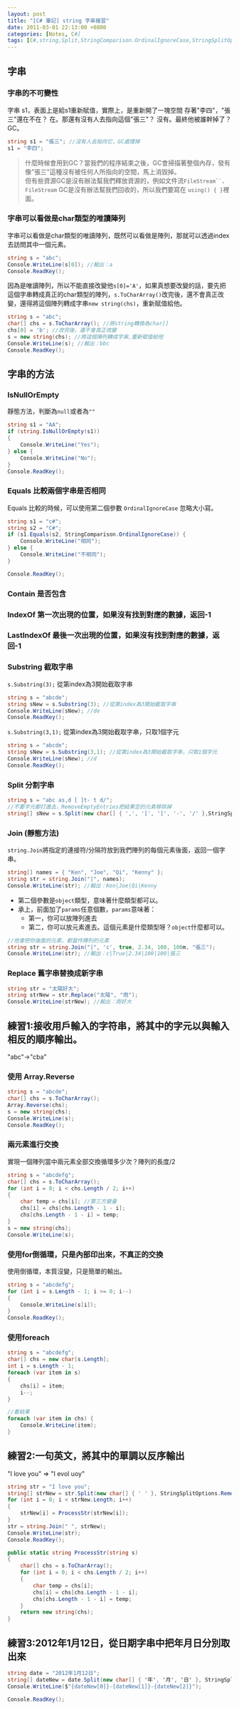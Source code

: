 ```yaml
---
layout: post
title: "[C# 筆記] string 字串複習"
date: 2011-03-01 22:13:00 +0800
categories: [Notes, C#]
tags: [C#,string,Split,StringComparison.OrdinalIgnoreCase,StringSplitOptions.RemoveEmptyEntries,Substring,new string()]
---
```


## 字串
### 字串的不可變性

字串 s1，表面上是給s1重新賦值，實際上，是重新開了一塊空間 存著"李四"，"張三"還在不在？ 在。那還有沒有人去指向這個"張三"？ 沒有。最終他被誰幹掉了？ GC。

```c#
string s1 = "張三"; //沒有人去指向它，GC處理掉
s1 = "李四";
```
> 什麼時候會用到GC？當我們的程序結束之後，GC會掃描著整個內存，發有像"張三"這種沒有被任何人所指向的空間，馬上消毀掉。  
> 但有些資源GC是沒有辦法幫我們釋放資源的，例如文件流`FileStream``，FileStream` GC是沒有辦法幫我們回收的，所以我們要寫在 `using() { }`裡面。


### 字串可以看做是char類型的唯讀陣列
字串可以看做是char類型的唯讀陣列，既然可以看做是陣列，那就可以透過index去訪問其中一個元素。

```c#
string s = "abc";
Console.WriteLine(s[0]); //輸出：a
Console.ReadKey();
```
因為是唯讀陣列，所以不能直接改變他`s[0]='A'`，如果真想要改變的話，要先把這個字串轉成真正的char類型的陣列，`s.ToCharArray()`改完後，還不會真正改變，還得將這個陣列轉成字串`new string(chs)`，重新賦值給他。

```c#
string s = "abc";
char[] chs = s.ToCharArray(); //將string轉換為char[]
chs[0] = 'b'; //改完後，還不會真正改變
s = new string(chs); //將這個陣列轉成字串,重新賦值給他
Console.WriteLine(s); //輸出：bbc
Console.ReadKey();
```

## 字串的方法
### IsNullOrEmpty
靜態方法，判斷為`null`或者為`""`

```c#
string s1 = "AA"; 
if (string.IsNullOrEmpty(s1))
{
    Console.WriteLine("Yes");
} else {
    Console.WriteLine("No");
}
Console.ReadKey();
```

### Equals 比較兩個字串是否相同
Equals 比較的時候，可以使用第二個參數 `OrdinalIgnoreCase` 忽略大小寫。

```c#
string s1 = "c#";
string s2 = "C#";
if (s1.Equals(s2, StringComparison.OrdinalIgnoreCase)) {
    Console.WriteLine("相同");
} else {
    Console.WriteLine("不相同");
}

Console.ReadKey();
```

### Contain 是否包含
### IndexOf 第一次出現的位置，如果沒有找到對應的數據，返回-1
### LastIndexOf 最後一次出現的位置，如果沒有找到對應的數據，返回-1

### Substring 截取字串
`s.Substring(3);` 從第index為3開始截取字串

```c#
string s = "abcde";
string sNew = s.Substring(3); //從第index為3開始截取字串
Console.WriteLine(sNew); //de
Console.ReadKey();
```


`s.Substring(3,1);` 從第index為3開始截取字串，只取1個字元

```c#
string s = "abcde";
string sNew = s.Substring(3,1); //從第index為3開始截取字串，只取1個字元
Console.WriteLine(sNew); //d
Console.ReadKey();
```

### Split 分割字串

```c#
string s = "abc as,d [ ]t- t d/";
//不要字元都打進去，RemoveEmptyEntries把結果空的元素移除掉
string[] sNew = s.Split(new char[] { ',', '[', ']', '-', '/' },StringSplitOptions.RemoveEmptyEntries);
```

### Join (靜態方法)
`string.Join`將指定的連接符/分隔符放到我們陣列的每個元素後面，返回一個字串。

```c#
string[] names = { "Ken", "Joe", "Qi", "Kenny" };
string str = string.Join("|", names);
Console.WriteLine(str); //輸出：Ken|Joe|Qi|Kenny
```
- 第二個參數是`object`類型，意味著什麼類型都可以。
- 承上，前面加了`params`任意個數，`params`意味著：
    - 第一，你可以放陣列進去
    - 第二，你可以放元素進去。這個元素是什麼類型呀？`object`什麼都可以。

```c#
//他會把你後面的元素，都當作陣列的元素
string str = string.Join("|", 'c', true, 2.34, 100, 100m, "張三");
Console.WriteLine(str); //輸出：c|True|2.34|100|100|張三
```

### Replace 舊字串替換成新字串

```c#
string str = "太陽好大";
string strNew = str.Replace("太陽", "雨");
Console.WriteLine(strNew); //輸出：雨好大
```

## 練習1:接收用戶輸入的字符串，將其中的字元以與輸入相反的順序輸出。 
"abc"->"cba"    

### 使用 Array.Reverse
```c#
string s = "abcde";
char[] chs = s.ToCharArray();
Array.Reverse(chs);
s = new string(chs);
Console.WriteLine(s);
Console.ReadKey();
```

### 兩元素進行交換
實現一個陣列當中兩元素全部交換循環多少次？陣列的長度/2
```c#
string s = "abcdefg";
char[] chs = s.ToCharArray();
for (int i = 0; i < chs.Length / 2; i++)
{
    char temp = chs[i]; //第三方變量
    chs[i] = chs[chs.Length - 1 - i];
    chs[chs.Length - 1 - i] = temp;
}
s = new string(chs);
Console.WriteLine(s);
```

### 使用for倒循環，只是內部印出來，不真正的交換
使用倒循環，本質沒變，只是簡單的輸出。

```c#
string s = "abcdefg";
for (int i = s.Length - 1; i >= 0; i--)
{
    Console.WriteLine(s[i]);
}
Console.ReadKey();
```

### 使用foreach
```c#
string s = "abcdefg";
char[] chs = new char[s.Length];
int i = s.Length - 1;
foreach (var item in s)
{
    chs[i] = item;
    i--;
}

//看結果
foreach (var item in chs) {
    Console.WriteLine(item);
}
```
## 練習2:一句英文，將其中的單調以反序輸出
"I love you" => "I evol uoy"

```c#
string str = "I love you";
string[] strNew = str.Split(new char[] { ' ' }, StringSplitOptions.RemoveEmptyEntries);
for (int i = 0; i < strNew.Length; i++)
{
    strNew[i] = ProcessStr(strNew[i]);
}
str = string.Join(" ", strNew);
Console.WriteLine(str);
Console.ReadKey();

public static string ProcessStr(string s)
{
    char[] chs = s.ToCharArray();
    for (int i = 0; i < chs.Length / 2; i++)
    {
        char temp = chs[i];
        chs[i] = chs[chs.Length - 1 - i];
        chs[chs.Length - 1 - i] = temp;
    }
    return new string(chs);
}
```

## 練習3:2012年1月12日，從日期字串中把年月日分別取出來

```c#
string date = "2012年1月12日";
string[] dateNew = date.Split(new char[] { '年', '月', '日' }, StringSplitOptions.RemoveEmptyEntries);
Console.WriteLine($"{dateNew[0]}-{dateNew[1]}-{dateNew[2]}");

Console.ReadKey();
```